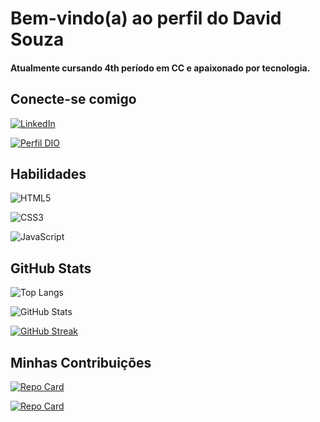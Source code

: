 
# Bem-vindo(a) ao perfil do David Souza

#### Atualmente cursando 4th período em CC e apaixonado por tecnologia. 

## Conecte-se comigo
[![LinkedIn](https://img.shields.io/badge/LinkedIn-000?style=for-the-badge&logo=linkedin&logoColor=0E76A8)](https://www.linkedin.com/in/david-souza-415365231/)

[![Perfil DIO](https://img.shields.io/badge/-Meu%20Perfil%20na%20DIO-30A3DC?style=for-the-badge)](https://web.dio.me/users/dssm456/)


## Habilidades
![HTML5](https://img.shields.io/badge/HTML5-000?style=for-the-badge&logo=html5)

![CSS3](https://img.shields.io/badge/CSS3-000?style=for-the-badge&logo=css3&logoColor=264CE4)

![JavaScript](https://img.shields.io/badge/JavaScript-000?style=for-the-badge&logo=javascript)

## GitHub Stats
![Top Langs](https://github-readme-stats-git-masterrstaa-rickstaa.vercel.app/api/top-langs/?username=daveshin11&layout=compact&bg_color=000&border_color=30A3DC&title_color=E94D5F&text_color=FFF)

![GitHub Stats](https://github-readme-stats.vercel.app/api?username=daveshin11&theme=transparent&bg_color=000&border_color=30A3DC&show_icons=true&icon_color=30A3DC&title_color=E94D5F&text_color=FFF)

[![GitHub Streak](https://streak-stats.demolab.com/?user=daveshin11&theme=bear&background=000&border=30A3DC&dates=FFF)](https://git.io/streak-stats)


## Minhas Contribuições

[![Repo Card](https://github-readme-stats.vercel.app/api/pin/?username=daveshin11&repo=dio-lab-open-source&bg_color=000&border_color=30A3DC&show_icons=true&icon_color=30A3DC&title_color=E94D5F&text_color=FFF)](https://github.com/daveshin11/dio-lab-open-source)

[![Repo Card](https://github-readme-stats.vercel.app/api/pin/?username=daveshin11&repo=roadmaps&bg_color=000&border_color=30A3DC&show_icons=true&icon_color=30A3DC&title_color=E94D5F&text_color=FFF)](https://github.com/daveshin11/roadmaps)

